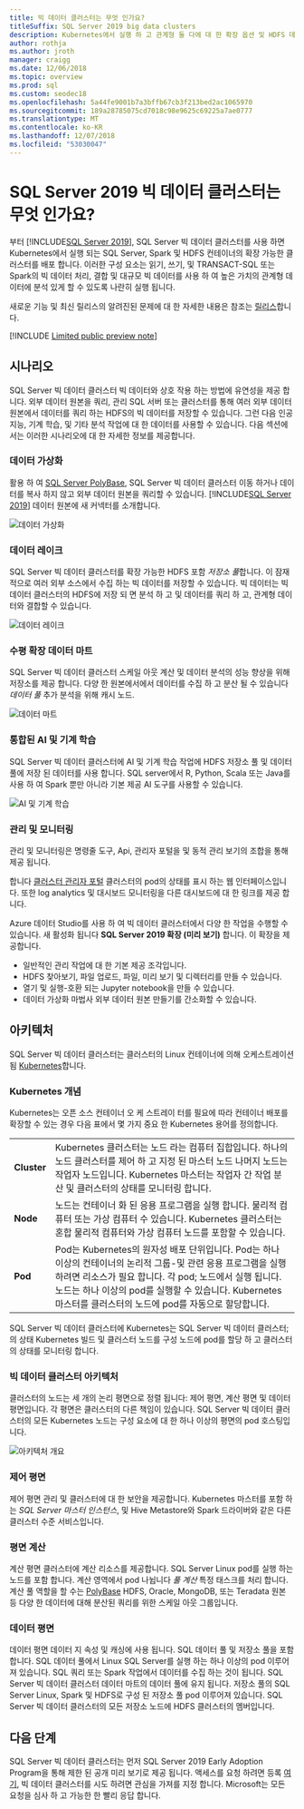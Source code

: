 ```yaml
---
title: 빅 데이터 클러스터는 무엇 인가요?
titleSuffix: SQL Server 2019 big data clusters
description: Kubernetes에서 실행 하 고 관계형 둘 다에 대 한 확장 옵션 및 HDFS 데이터를 제공 하는 SQL Server 2019 빅 데이터 클러스터 (미리 보기)에 대해 알아봅니다.
author: rothja
ms.author: jroth
manager: craigg
ms.date: 12/06/2018
ms.topic: overview
ms.prod: sql
ms.custom: seodec18
ms.openlocfilehash: 5a44fe9001b7a3bffb67cb3f213bed2ac1065970
ms.sourcegitcommit: 189a28785075cd7018c98e9625c69225a7ae0777
ms.translationtype: MT
ms.contentlocale: ko-KR
ms.lasthandoff: 12/07/2018
ms.locfileid: "53030047"
---
```

# <a name="what-are-sql-server-2019-big-data-clusters"></a>SQL Server 2019 빅 데이터 클러스터는 무엇 인가요?

부터 [!INCLUDE[SQL Server 2019](../includes/sssqlv15-md.md)], SQL Server 빅 데이터 클러스터를 사용 하면 Kubernetes에서 실행 되는 SQL Server, Spark 및 HDFS 컨테이너의 확장 가능한 클러스터를 배포 합니다. 이러한 구성 요소는 읽기, 쓰기, 및 TRANSACT-SQL 또는 Spark의 빅 데이터 처리, 결합 및 대규모 빅 데이터를 사용 하 여 높은 가치의 관계형 데이터에 분석 있게 할 수 있도록 나란히 실행 됩니다.

새로운 기능 및 최신 릴리스의 알려진된 문제에 대 한 자세한 내용은 참조는 [릴리스](big-data-cluster-release-notes.md)합니다.

[!INCLUDE [Limited public preview note](../includes/big-data-cluster-preview-note.md)]

## <a name="scenarios"></a>시나리오

SQL Server 빅 데이터 클러스터 빅 데이터와 상호 작용 하는 방법에 유연성을 제공 합니다. 외부 데이터 원본을 쿼리, 관리 SQL 서버 또는 클러스터를 통해 여러 외부 데이터 원본에서 데이터를 쿼리 하는 HDFS의 빅 데이터를 저장할 수 있습니다. 그런 다음 인공 지능, 기계 학습, 및 기타 분석 작업에 대 한 데이터를 사용할 수 있습니다. 다음 섹션에서는 이러한 시나리오에 대 한 자세한 정보를 제공합니다.

### <a name="data-virtualization"></a>데이터 가상화

활용 하 여 [SQL Server PolyBase](../relational-databases/polybase/polybase-guide.md), SQL Server 빅 데이터 클러스터 이동 하거나 데이터를 복사 하지 않고 외부 데이터 원본을 쿼리할 수 있습니다. [!INCLUDE[SQL Server 2019](../includes/sssqlv15-md.md)] 데이터 원본에 새 커넥터를 소개합니다.

![데이터 가상화](media/big-data-cluster-overview/data-virtualization.png)

### <a name="data-lake"></a>데이터 레이크

SQL Server 빅 데이터 클러스터를 확장 가능한 HDFS 포함 *저장소 풀*합니다. 이 잠재적으로 여러 외부 소스에서 수집 하는 빅 데이터를 저장할 수 있습니다. 빅 데이터는 빅 데이터 클러스터의 HDFS에 저장 되 면 분석 하 고 및 데이터를 쿼리 하 고, 관계형 데이터와 결합할 수 있습니다.

![데이터 레이크](media/big-data-cluster-overview/data-lake.png)

### <a name="scale-out-data-mart"></a>수평 확장 데이터 마트

SQL Server 빅 데이터 클러스터 스케일 아웃 계산 및 데이터 분석의 성능 향상을 위해 저장소를 제공 합니다. 다양 한 원본에서에서 데이터를 수집 하 고 분산 될 수 있습니다 *데이터 풀* 추가 분석을 위해 캐시 노드.

![데이터 마트](media/big-data-cluster-overview/data-mart.png)

### <a name="integrated-ai-and-machine-learning"></a>통합된 AI 및 기계 학습

SQL Server 빅 데이터 클러스터에 AI 및 기계 학습 작업에 HDFS 저장소 풀 및 데이터 풀에 저장 된 데이터를 사용 합니다. SQL server에서 R, Python, Scala 또는 Java를 사용 하 여 Spark 뿐만 아니라 기본 제공 AI 도구를 사용할 수 있습니다.

![AI 및 기계 학습](media/big-data-cluster-overview/ai-ml-spark.png)

### <a name="management-and-monitoring"></a>관리 및 모니터링

관리 및 모니터링은 명령줄 도구, Api, 관리자 포털을 및 동적 관리 보기의 조합을 통해 제공 됩니다.

합니다 [클러스터 관리자 포털](cluster-admin-portal.md) 클러스터의 pod의 상태를 표시 하는 웹 인터페이스입니다. 또한 log analytics 및 대시보드 모니터링을 다른 대시보드에 대 한 링크를 제공 합니다.

Azure 데이터 Studio를 사용 하 여 빅 데이터 클러스터에서 다양 한 작업을 수행할 수 있습니다. 새 활성화 됩니다 **SQL Server 2019 확장 (미리 보기)** 합니다. 이 확장을 제공합니다.

- 일반적인 관리 작업에 대 한 기본 제공 조각입니다.
- HDFS 찾아보기, 파일 업로드, 파일, 미리 보기 및 디렉터리를 만들 수 있습니다.
- 열기 및 실행-호환 되는 Jupyter notebook을 만들 수 있습니다.
- 데이터 가상화 마법사 외부 데이터 원본 만들기를 간소화할 수 있습니다.

## <a id="architecture"></a> 아키텍처

SQL Server 빅 데이터 클러스터는 클러스터의 Linux 컨테이너에 의해 오케스트레이션 됨 [Kubernetes](https://kubernetes.io/docs/concepts/)합니다.

### <a name="kubernetes-concepts"></a>Kubernetes 개념

Kubernetes는 오픈 소스 컨테이너 오 케 스트레이 터를 필요에 따라 컨테이너 배포를 확장할 수 있는 경우 다음 표에서 몇 가지 중요 한 Kubernetes 용어를 정의합니다.

|||
|--|--|
| **Cluster** | Kubernetes 클러스터는 노드 라는 컴퓨터 집합입니다. 하나의 노드 클러스터를 제어 하 고 지정 된 마스터 노드 나머지 노드는 작업자 노드입니다. Kubernetes 마스터는 작업자 간 작업 분산 및 클러스터의 상태를 모니터링 합니다. |
| **Node** | 노드는 컨테이너 화 된 응용 프로그램을 실행 합니다. 물리적 컴퓨터 또는 가상 컴퓨터 수 있습니다. Kubernetes 클러스터는 혼합 물리적 컴퓨터와 가상 컴퓨터 노드를 포함할 수 있습니다. |
| **Pod** | Pod는 Kubernetes의 원자성 배포 단위입니다. Pod는 하나 이상의 컨테이너의 논리적 그룹-및 관련 응용 프로그램을 실행 하려면 리소스가 필요 합니다. 각 pod; 노드에서 실행 됩니다. 노드는 하나 이상의 pod를 실행할 수 있습니다. Kubernetes 마스터를 클러스터의 노드에 pod를 자동으로 할당합니다. |

SQL Server 빅 데이터 클러스터에 Kubernetes는 SQL Server 빅 데이터 클러스터;의 상태 Kubernetes 빌드 및 클러스터 노드를 구성 노드에 pod를 할당 하 고 클러스터의 상태를 모니터링 합니다.

### <a name="big-data-clusters-architecture"></a>빅 데이터 클러스터 아키텍처

클러스터의 노드는 세 개의 논리 평면으로 정렬 됩니다: 제어 평면, 계산 평면 및 데이터 평면입니다. 각 평면은 클러스터의 다른 책임이 있습니다. SQL Server 빅 데이터 클러스터의 모든 Kubernetes 노드는 구성 요소에 대 한 하나 이상의 평면의 pod 호스팅입니다.

![아키텍처 개요](media/big-data-cluster-overview/architecture-diagram-planes.png)

### <a id="controlplane"></a> 제어 평면

제어 평면 관리 및 클러스터에 대 한 보안을 제공합니다. Kubernetes 마스터를 포함 하는 *SQL Server 마스터 인스턴스*, 및 Hive Metastore와 Spark 드라이버와 같은 다른 클러스터 수준 서비스입니다.

### <a id="computeplane"></a> 평면 계산

계산 평면 클러스터에 계산 리소스를 제공합니다. SQL Server Linux pod를 실행 하는 노드를 포함 합니다. 계산 영역에서 pod 나뉩니다 *풀 계산* 특정 태스크를 처리 합니다. 계산 풀 역할을 할 수는 [PolyBase](../relational-databases/polybase/polybase-guide.md) HDFS, Oracle, MongoDB, 또는 Teradata 원본 등 다양 한 데이터에 대해 분산된 쿼리를 위한 스케일 아웃 그룹입니다.

### <a id="dataplane"></a> 데이터 평면

데이터 평면 데이터 지 속성 및 캐싱에 사용 됩니다. SQL 데이터 풀 및 저장소 풀을 포함합니다.  SQL 데이터 풀에서 Linux SQL Server를 실행 하는 하나 이상의 pod 이루어져 있습니다. SQL 쿼리 또는 Spark 작업에서 데이터를 수집 하는 것이 됩니다. SQL Server 빅 데이터 클러스터 데이터 마트의 데이터 풀에 유지 됩니다. 저장소 풀의 SQL Server Linux, Spark 및 HDFS로 구성 된 저장소 풀 pod 이루어져 있습니다. SQL Server 빅 데이터 클러스터의 모든 저장소 노드에 HDFS 클러스터의 멤버입니다.

## <a name="next-steps"></a>다음 단계

SQL Server 빅 데이터 클러스터는 먼저 SQL Server 2019 Early Adoption Program을 통해 제한 된 공개 미리 보기로 제공 됩니다. 액세스를 요청 하려면 등록 [여기](https://aka.ms/eapsignup), 빅 데이터 클러스터를 시도 하려면 관심을 가져를 지정 합니다. Microsoft는 모든 요청을 심사 하 고 가능한 한 빨리 응답 합니다.
